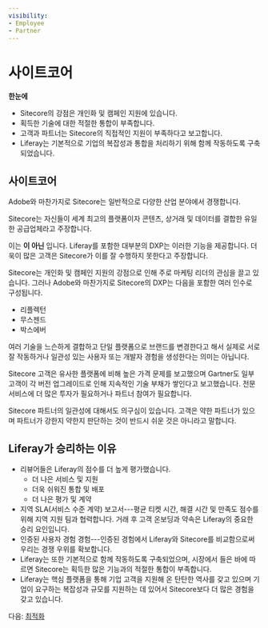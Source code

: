 ```yaml
---
visibility:
- Employee
- Partner
---
```

# 사이트코어

**한눈에**

* Sitecore의 강점은 개인화 및 캠페인 지원에 있습니다.
* 획득한 기술에 대한 적절한 통합이 부족합니다.
* 고객과 파트너는 Sitecore의 직접적인 지원이 부족하다고 보고합니다.
* Liferay는 기본적으로 기업의 복잡성과 통합을 처리하기 위해 함께 작동하도록 구축되었습니다.

## 사이트코어

Adobe와 마찬가지로 Sitecore는 일반적으로 다양한 산업 분야에서 경쟁합니다.

Sitecore는 자신들이 세계 최고의 플랫폼이자 콘텐츠, 상거래 및 데이터를 결합한 유일한 공급업체라고 주장합니다.

이는 **이 아닌** 입니다. Liferay를 포함한 대부분의 DXP는 이러한 기능을 제공합니다. 더욱이 많은 고객은 Sitecore가 이를 잘 수행하지 못한다고 주장합니다.

Sitecore는 개인화 및 캠페인 지원의 강점으로 인해 주로 마케팅 리더의 관심을 끌고 있습니다. 그러나 Adobe와 마찬가지로 Sitecore의 DXP는 다음을 포함한 여러 인수로 구성됩니다.

* 리플렉턴
* 무스젠드
* 박스에버

여러 기술을 느슨하게 결합하고 단일 플랫폼으로 브랜드를 변경한다고 해서 실제로 서로 잘 작동하거나 일관성 있는 사용자 또는 개발자 경험을 생성한다는 의미는 아닙니다.

Sitecore 고객은 유사한 플랫폼에 비해 높은 가격 문제를 보고했으며 Gartner도 일부 고객이 각 버전 업그레이드로 인해 지속적인 기술 부채가 쌓인다고 보고했습니다. 전문 서비스에 더 많은 투자가 필요하거나 파트너 참여가 필요합니다.

Sitecore 파트너의 일관성에 대해서도 의구심이 있습니다. 고객은 약한 파트너가 있으며 파트너가 강한지 약한지 판단하는 것이 반드시 쉬운 것은 아니라고 말합니다.

## Liferay가 승리하는 이유

* 리뷰어들은 Liferay의 점수를 더 높게 평가했습니다.
  * 더 나은 서비스 및 지원
  * 더욱 쉬워진 통합 및 배포
  * 더 나은 평가 및 계약
* 지역 SLA(서비스 수준 계약) 보고서---평균 티켓 시간, 해결 시간 및 만족도 점수를 위해 지역 지원 팀과 협력합니다. 거래 후 고객 온보딩과 약속은 Liferay의 중요한 승리 요인입니다.
* 인증된 사용자 경험 경험---인증된 경험에서 Liferay와 Sitecore를 비교함으로써 우리는 경쟁 우위를 확보합니다.
* Liferay는 또한 기본적으로 함께 작동하도록 구축되었으며, 시장에서 들은 바에 따르면 Sitecore는 획득한 많은 기능과의 적절한 통합이 부족합니다.
* Liferay는 핵심 플랫폼을 통해 기업 고객을 지원해 온 탄탄한 역사를 갖고 있으며 기업이 요구하는 복잡성과 규모를 지원하는 데 있어서 Sitecore보다 더 많은 경험을 갖고 있습니다.

다음: [최적화](./optimizely.md)
